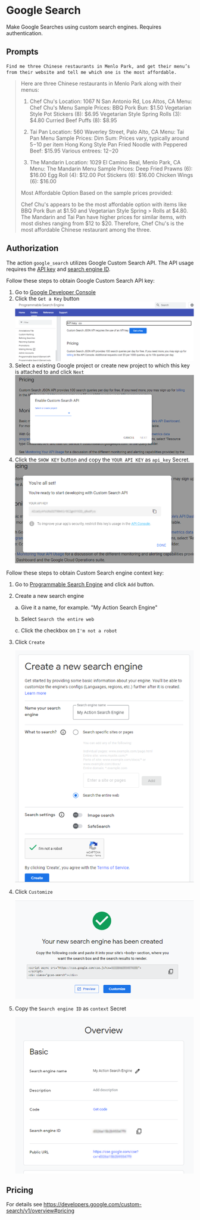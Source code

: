 # Google Search

Make Google Searches using custom search engines. Requires authentication. 

## Prompts

```
Find me three Chinese restaurants in Menlo Park, and get their menu’s from their website and tell me which one is the most affordable.
```

> Here are three Chinese restaurants in Menlo Park along with their menus:
>
> 1. Chef Chu's
>    Location: 1067 N San Antonio Rd, Los Altos, CA
>    Menu: Chef Chu's Menu
>    Sample Prices:
>    BBQ Pork Bun: $1.50
>    Vegetarian Style Pot Stickers (8): $6.95
>    Vegetarian Style Spring Rolls (3): $4.80
>    Curried Beef Puffs (8): $8.95
>
> 2. Tai Pan
>    Location: 560 Waverley Street, Palo Alto, CA
>    Menu: Tai Pan Menu
>    Sample Prices:
>    Dim Sum: Prices vary, typically around $5-$10 per item
>    Hong Kong Style Pan Fried Noodle with Peppered Beef: $15.95
>    Various entrees: $12-$20
>
> 3. The Mandarin
>    Location: 1029 El Camino Real, Menlo Park, CA
>    Menu: The Mandarin Menu
>    Sample Prices:
>    Deep Fried Prawns (6): $16.00
>    Egg Roll (4): $12.00
>    Pot Stickers (6): $16.00
>    Chicken Wings (6): $16.00
>
> Most Affordable Option
> Based on the sample prices provided:
>
> Chef Chu's appears to be the most affordable option with items like BBQ Pork Bun at $1.50 and Vegetarian Style Spring > Rolls at $4.80.
> The Mandarin and Tai Pan have higher prices for similar items, with most dishes ranging from $12 to $20.
> Therefore, Chef Chu's is the most affordable Chinese restaurant among the three.

## Authorization

The action `google_search` utilizes Google Custom Search API. The API usage requires the [API key](https://developers.google.com/custom-search/v1/overview#api_key) and
[search engine ID](https://programmablesearchengine.google.com/).

Follow these steps to obtain Google Custom Search API key:

1. Go to [Google Developer Console](https://developers.google.com/custom-search/v1/overview#api_key)
2. Click the `Get a Key` button
   ![get key button](./docs/images/2_get_key_button.png)
3. Select a existing Google project or create new project to which this key is attached to and click `Next`
   ![select project](./docs/images/3_select_project.png)
4. Click the `SHOW KEY` button and copy the `YOUR API KEY` as `api_key` Secret.
   ![select project](./docs/images/4_copy_the_key.png)

Follow these steps to obtain Custom Search engine context key:

1. Go to [Programmable Search Engine](https://programmablesearchengine.google.com/) and click `Add` button.
2. Create a new search engine

   a. Give it a name, for example. "My Action Search Engine"

   b. Select `Search the entire web`

   c. Click the checkbox on `I'm not a robot`

3. Click `Create`

   ![create search engine](./docs/images/5_create_search_engine.png)

4. Click `Customize`

   ![customize engine](./docs/images/6_customize_engine.png)

5. Copy the `Search engine ID` as `context` Secret

   ![customize engine](./docs/images/7_copy_search_engine_id.png)

## Pricing

For details see https://developers.google.com/custom-search/v1/overview#pricing
